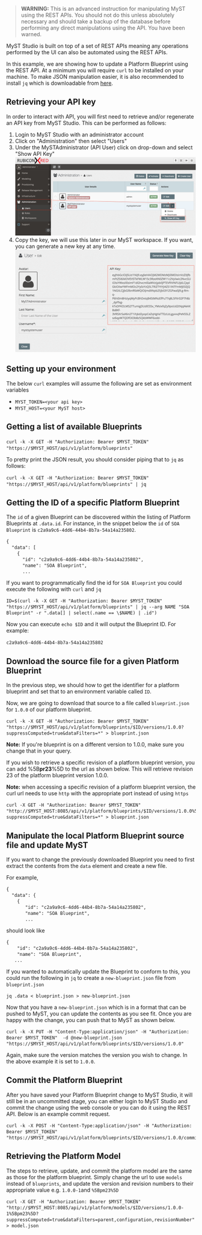 > **WARNING:** This is an advanced instruction for manipulating MyST using the REST APIs. You should not do this unless absolutely necessary and should take a backup of the database before performing any direct manipulations using the API. You have been warned.

MyST Studio is built on top of a set of REST APIs meaning any operations performed by the UI can also be automated using the REST APIs.

In this example, we are showing how to update a Platform Blueprint using the REST API. At a minimum you will require `curl` to be installed on your machine. To make JSON manipulation easier, it is also recommended to install `jq` which is downloadable from [here](https://stedolan.github.io/jq/download/).

## Retrieving your API key

In order to interact with API, you will first need to retrieve and/or regenerate an API key from MyST Studio. This can be performed as follows:  
1. Login to MyST Studio with an administrator account  
2. Click on "Administration" then select "Users"  
3. Under the MySTAdministrator \(API User\) click on drop-down and select "Show API Key"  
![](img/howto-patch-rollstart-1.show-api-key.png)  
4. Copy the key, we will use this later in our MyST workspace. If you want, you can generate a new key at any time.  
![](img/howto-patch-rollstart-2.api-key-view.png)

## Setting up your environment

The below `curl` examples will assume the following are set as environment variables

* `MYST_TOKEN=<your api key>`
* `MYST_HOST=<your MyST host>`

## Getting a list of available Blueprints

`curl -k -X GET -H "Authorization: Bearer $MYST_TOKEN"  "https://$MYST_HOST/api/v1/platform/blueprints"`

To pretty print the JSON result, you should consider piping that to `jq` as follows:

`curl -k -X GET -H "Authorization: Bearer $MYST_TOKEN"  "https://$MYST_HOST/api/v1/platform/blueprints" | jq`

## Getting the ID of a specific Platform Blueprint

The `id` of a given Blueprint can be discovered within the listing of Platform Blueprints at `.data.id`. For instance, in the snippet below the `id` of `SOA Blueprint` is `c2a9a9c6-4dd6-44b4-8b7a-54a14a235802`.

```
{
  "data": [
    {
      "id": "c2a9a9c6-4dd6-44b4-8b7a-54a14a235802",
      "name": "SOA Blueprint",
      ...
```

If you want to programmatically find the id for `SOA Blueprint` you could execute the following with `curl` and `jq`

```
ID=$(curl -k -X GET -H "Authorization: Bearer $MYST_TOKEN"  "https://$MYST_HOST/api/v1/platform/blueprints" | jq --arg NAME "SOA Blueprint" -r ".data[] | select(.name == \$NAME) | .id")
```

Now you can execute `echo $ID` and it will output the Blueprint ID. For example:

`c2a9a9c6-4dd6-44b4-8b7a-54a14a235802`

## Download the source file for a given Platform Blueprint

In the previous step, we should how to get the identifier for a platform blueprint and set that to an environment variable called `ID`.

Now, we are going to download that source to a file called `blueprint.json` for `1.0.0` of our platform blueprint.

```
curl -k -X GET -H "Authorization: Bearer $MYST_TOKEN"  "https://$MYST_HOST/api/v1/platform/blueprints/$ID/versions/1.0.0?suppressComputed=true&dataFilters=*" > blueprint.json
```

**Note:** If you're blueprint is on a different version to 1.0.0, make sure you change that in your query.

If you wish to retrieve a specific revision of a platform blueprint version, you can add %5B**pr23**%5D to the url as shown below. This will retrieve revision 23 of the platform blueprint version 1.0.0.

**Note:** when accessing a specific revision of  a platform blueprint version, the curl url needs to use `http` with the appropriate port instead of using `https`

```
curl -X GET -H "Authorization: Bearer $MYST_TOKEN"  "http://$MYST_HOST:8085/api/v1/platform/blueprints/$ID/versions/1.0.0%5Bpr23%5D?suppressComputed=true&dataFilters=*" > blueprint.json
```

## Manipulate the local Platform Blueprint source file and update MyST

If you want to change the previously downloaded Blueprint you need to first extract the contents from the `data` element and create a new file.

For example,

```
{
  "data": {
    {
       "id": "c2a9a9c6-4dd6-44b4-8b7a-54a14a235802",
       "name": "SOA Blueprint",
       ...
```

should look like

```
{
    "id": "c2a9a9c6-4dd6-44b4-8b7a-54a14a235802",
    "name": "SOA Blueprint",
   ...
```

If you wanted to automatically update the Blueprint to conform to this, you could run the following in `jq` to create a `new-blueprint.json` file from `blueprint.json`

```
jq .data < blueprint.json > new-blueprint.json
```

Now that you have a `new-blueprint.json` which is in a format that can be pushed to MyST, you can update the contents as you see fit. Once you are happy with the change, you can push that to MyST as shown below.

```
curl -k -X PUT -H "Content-Type:application/json" -H "Authorization: Bearer $MYST_TOKEN"  -d @new-blueprint.json "https://$MYST_HOST/api/v1/platform/blueprints/$ID/versions/1.0.0"
```

Again, make sure the version matches the version you wish to change. In the above example it is set to `1.0.0`.

## Commit the Platform Blueprint

After you have saved your Platform Blueprint change to MyST Studio, it will still be in an uncommitted stage, you can either login to MyST Studio and commit the change using the web console or you can do it using the REST API. Below is an example commit request.

```
curl -k -X POST -H "Content-Type:application/json" -H "Authorization: Bearer $MYST_TOKEN"  "https://$MYST_HOST/api/v1/platform/blueprints/$ID/versions/1.0.0/commit"
```

## Retrieving the Platform Model

The steps to retrieve, update, and commit the platform model are the same as those for the platform blueprint. Simply change the url to use `models` instead of `blueprints`, and update the version and revision numbers to their appropriate value e.g. `1.0.0-1`and `%5Bpm23%5D`

```
curl -X GET -H "Authorization: Bearer $MYST_TOKEN"  "http://$MYST_HOST:8085/api/v1/platform/models/$ID/versions/1.0.0-1%5Bpm23%5D?suppressComputed=true&dataFilters=parent,configuration,revisionNumber" > model.json
```



